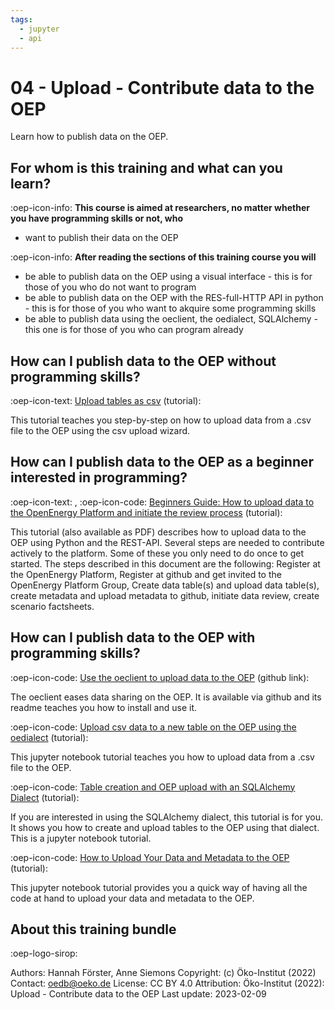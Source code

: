 ```yaml
---
tags:
  - jupyter
  - api
---
```



# 04 - Upload - Contribute data to the OEP

Learn how to publish data on the OEP.

## For whom is this training and what can you learn?

:oep-icon-info: **This course is aimed at researchers, no matter whether you have programming skills or not, who**

- want to publish their data on the OEP

:oep-icon-info: **After reading the sections of this training course you will**

- be able to publish data on the OEP using a visual interface - this is for those of you who do not want to program
- be able to publish data on the OEP with the RES-full-HTTP API in python - this is for those of you who want to akquire some programming skills
- be able to publish data using the oeclient, the oedialect, SQLAlchemy - this one is for those of you who can program already

## How can I publish data to the OEP without programming skills?

:oep-icon-text: [Upload tables as csv](../tutorials/upload/12_wizard.md) (tutorial):

This tutorial teaches you step-by-step on how to upload data from a .csv file to the OEP using the csv upload wizard.

## How can I publish data to the OEP as a beginner interested in programming?

:oep-icon-text: , </i>:oep-icon-code: [Beginners Guide: How to upload data to the OpenEnergy Platform and initiate the review process](../tutorials/upload/11_beginners_guide.md) (tutorial):

This tutorial (also available as PDF) describes how to upload data to the OEP using Python and the REST-API. Several steps are needed to contribute actively to the platform. Some of these you only need to do once to get started. The steps described in this document are the following: Register at the OpenEnergy Platform, Register at github and get invited to the OpenEnergy Platform Group, Create data table(s) and upload data table(s), create metadata and upload metadata to github, initiate data review, create scenario factsheets.

## How can I publish data to the OEP with programming skills?

:oep-icon-code: [Use the oeclient to upload data to the OEP](https://github.com/OpenEnergyPlatform/oep-client/) (github link):

The oeclient eases data sharing on the OEP. It is available via github and its readme teaches you how to install and use it.

:oep-icon-code: [Upload csv data to a new table on the OEP using the oedialect](../tutorials/api/OEP-oedialect_upload_from_csv/) (tutorial):

This jupyter notebook tutorial teaches you how to upload data from a .csv file to the OEP.

:oep-icon-code: [Table creation and OEP upload with an SQLAlchemy Dialect](../tutorials/api/OEP-oedialect/) (tutorial):

If you are interested in using the SQLAlchemy dialect, this tutorial is for you. It shows you how to create and upload tables to the OEP using that dialect. This is a jupyter notebook tutorial.

:oep-icon-code: [How to Upload Your Data and Metadata to the OEP](../tutorials/OEP_Upload_Process_Data_and_Metadata_oem2orm.ipynb) (tutorial):

This jupyter notebook tutorial provides you a quick way of having all the code at hand to upload your data and metadata to the OEP.

## About this training bundle

:oep-logo-sirop:

Authors: Hannah Förster, Anne Siemons
Copyright: (c) Öko-Institut (2022)
Contact: oedb@oeko.de
License: CC BY 4.0
Attribution: Öko-Institut (2022): Upload - Contribute data to the OEP
Last update: 2023-02-09
